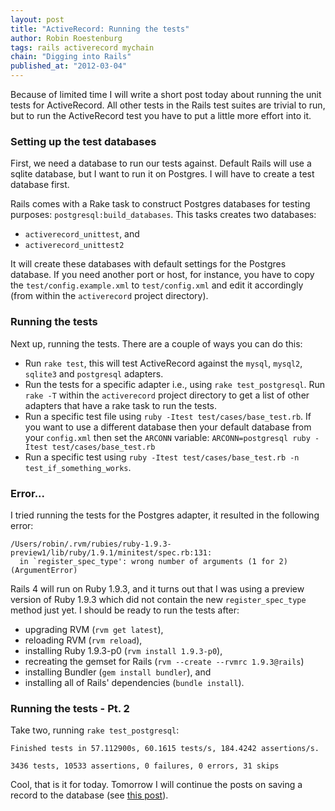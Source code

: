 ```yaml
--- 
layout: post 
title: "ActiveRecord: Running the tests"
author: Robin Roestenburg 
tags: rails activerecord mychain 
chain: "Digging into Rails"
published_at: "2012-03-04" 
---
```

Because of limited time I will write a short post today about running the unit
tests for ActiveRecord. All other tests in the Rails test suites are trivial to
run, but to run the ActiveRecord test you have to put a little more effort into
it.

### Setting up the test databases
First, we need a database to run our tests against. Default Rails will use a
sqlite database, but I want to run it on Postgres. I will have to create a test
database first. 

Rails comes with a Rake task to construct Postgres databases for testing
purposes: `postgresql:build_databases`. This tasks creates two databases:

* `activerecord_unittest`, and
* `activerecord_unittest2`

It will create these databases with default settings for the Postgres database.
If you need another port or host, for instance, you have to copy the
`test/config.example.xml` to `test/config.xml` and edit it
accordingly (from within the `activerecord` project directory).

### Running the tests
Next up, running the tests. There are a couple of ways you can do this:

* Run `rake test`, this will test ActiveRecord against the `mysql`, `mysql2`,
  `sqlite3` and `postgresql` adapters. 
* Run the tests for a specific adapter i.e., using `rake test_postgresql`. Run
  `rake -T` within the `activerecord` project directory to get a list of other
  adapters that have a rake task to run the tests.
* Run a specific test file using `ruby -Itest test/cases/base_test.rb`.
  If you want to use a different database then your default database from your
  `config.xml` then set the `ARCONN` variable: `ARCONN=postgresql ruby -Itest
  test/cases/base_test.rb` 
* Run a specific test using `ruby -Itest test/cases/base_test.rb -n
  test_if_something_works`.

### Error...
I tried running the tests for the Postgres adapter, it resulted in the following
error:

~~~ text
/Users/robin/.rvm/rubies/ruby-1.9.3-preview1/lib/ruby/1.9.1/minitest/spec.rb:131:
  in `register_spec_type': wrong number of arguments (1 for 2) (ArgumentError)
~~~

Rails 4 will run on Ruby 1.9.3, and it turns out that I was using a preview 
version of Ruby 1.9.3 which did not contain the new `register_spec_type` method 
just yet. I should be ready to run the tests after:

* upgrading RVM (`rvm get latest`), 
* reloading RVM (`rvm reload`),
* installing Ruby 1.9.3-p0 (`rvm install 1.9.3-p0`), 
* recreating the gemset for Rails (`rvm --create --rvmrc 1.9.3@rails`)
* installing Bundler (`gem install bundler`), and
* installing all of Rails' dependencies (`bundle install`).

### Running the tests - Pt. 2
Take two, running `rake test_postgresql`:

~~~ text
Finished tests in 57.112900s, 60.1615 tests/s, 184.4242 assertions/s.

3436 tests, 10533 assertions, 0 failures, 0 errors, 31 skips
~~~

Cool, that is it for today. Tomorrow I will continue the posts on saving a
record to the database (see [this
post](http://localhost:4567/2012/03/02/activerecord-saving-a-record)). 
